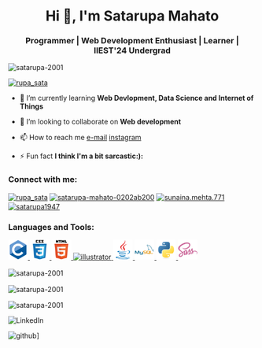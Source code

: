 <h1 align="center">Hi 👋, I'm Satarupa Mahato</h1>
<h3 align="center">Programmer | Web Development Enthusiast | Learner | IIEST'24 Undergrad</h3>

<p align="left"> <img src="https://komarev.com/ghpvc/?username=satarupa-2001&label=Profile%20views&color=0e75b6&style=flat" alt="satarupa-2001" /> </p>

<p align="left"> <a href="https://twitter.com/rupa_sata" target="blank"><img src="https://img.shields.io/twitter/follow/rupa_sata?logo=twitter&style=for-the-badge" alt="rupa_sata" /></a> </p>

- 🌱 I’m currently learning **Web Devlopment, Data Science and Internet of Things**

- 👯 I’m looking to collaborate on **Web development**

- 📫 How to reach me [e-mail](satarupamahato01@gmail.com) [instagram](www.instagram.com/satarupa1947)

- ⚡ Fun fact **I think I'm a bit sarcastic:):**

<h3 align="left">Connect with me:</h3>
<p align="left">
<a href="https://twitter.com/rupa_sata" target="blank"><img align="center" src="https://raw.githubusercontent.com/rahuldkjain/github-profile-readme-generator/master/src/images/icons/Social/twitter.svg" alt="rupa_sata" height="30" width="40" /></a>
<a href="https://linkedin.com/in/satarupa-mahato-0202ab200" target="blank"><img align="center" src="https://raw.githubusercontent.com/rahuldkjain/github-profile-readme-generator/master/src/images/icons/Social/linked-in-alt.svg" alt="satarupa-mahato-0202ab200" height="30" width="40" /></a>
<a href="https://fb.com/sunaina.mehta.771" target="blank"><img align="center" src="https://raw.githubusercontent.com/rahuldkjain/github-profile-readme-generator/master/src/images/icons/Social/facebook.svg" alt="sunaina.mehta.771" height="30" width="40" /></a>
<a href="https://instagram.com/satarupa1947" target="blank"><img align="center" src="https://raw.githubusercontent.com/rahuldkjain/github-profile-readme-generator/master/src/images/icons/Social/instagram.svg" alt="satarupa1947" height="30" width="40" /></a>
</p>

<h3 align="left">Languages and Tools:</h3>
<p align="left"> <a href="https://www.cprogramming.com/" target="_blank"> <img src="https://raw.githubusercontent.com/devicons/devicon/master/icons/c/c-original.svg" alt="c" width="40" height="40"/> </a> <a href="https://www.w3schools.com/css/" target="_blank"> <img src="https://raw.githubusercontent.com/devicons/devicon/master/icons/css3/css3-original-wordmark.svg" alt="css3" width="40" height="40"/> </a> <a href="https://www.w3.org/html/" target="_blank"> <img src="https://raw.githubusercontent.com/devicons/devicon/master/icons/html5/html5-original-wordmark.svg" alt="html5" width="40" height="40"/> </a> <a href="https://www.adobe.com/in/products/illustrator.html" target="_blank"> <img src="https://www.vectorlogo.zone/logos/adobe_illustrator/adobe_illustrator-icon.svg" alt="illustrator" width="40" height="40"/> </a> <a href="https://www.java.com" target="_blank"> <img src="https://raw.githubusercontent.com/devicons/devicon/master/icons/java/java-original.svg" alt="java" width="40" height="40"/> </a> <a href="https://www.mysql.com/" target="_blank"> <img src="https://raw.githubusercontent.com/devicons/devicon/master/icons/mysql/mysql-original-wordmark.svg" alt="mysql" width="40" height="40"/> </a> <a href="https://www.python.org" target="_blank"> <img src="https://raw.githubusercontent.com/devicons/devicon/master/icons/python/python-original.svg" alt="python" width="40" height="40"/> </a> <a href="https://sass-lang.com" target="_blank"> <img src="https://raw.githubusercontent.com/devicons/devicon/master/icons/sass/sass-original.svg" alt="sass" width="40" height="40"/> </a> </p>

<p><img align="center" src="https://github-readme-stats.vercel.app/api/top-langs?username=satarupa-2001&show_icons=true&locale=en&layout=compact"  alt="satarupa-2001" /></p>

<p><img align="center" src="https://github-readme-stats.vercel.app/api?username=satarupa-2001&show_icons=true&locale=en" alt="satarupa-2001" /></p>

<p><img align="center" src="https://github-readme-streak-stats.herokuapp.com/?user=satarupa-2001&" alt="satarupa-2001" /></p>



![LinkedIn](https://img.shields.io/badge/LinkedIn-0A66C2?style=for-the-badge&logo=LinkedIn&logoColor=white)

![github](https://img.shields.io/badge/GitHub-000000?style=for-the-badge&logo=GitHub&logoColor=white)]
